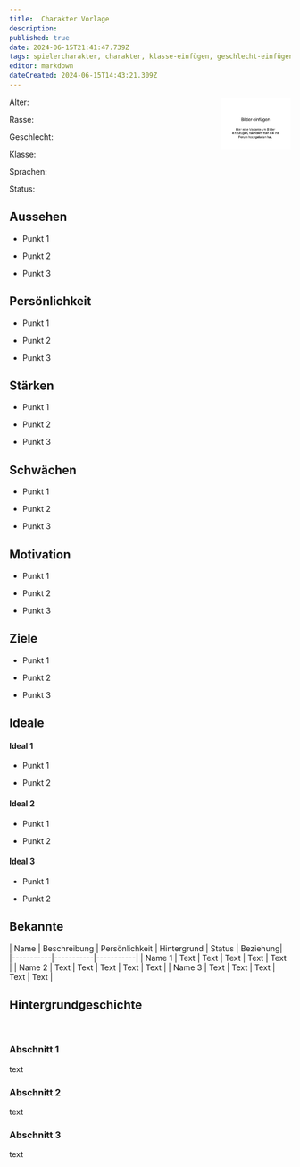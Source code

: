 ```yaml
---
title:  Charakter Vorlage
description: 
published: true
date: 2024-06-15T21:41:47.739Z
tags: spielercharakter, charakter, klasse-einfügen, geschlecht-einfügen, rasse-einfügen, status-einfügen, volk-einfügen, herkunft-einfügen, welt-einfügen, kampagne-einfügen, vorlagen
editor: markdown
dateCreated: 2024-06-15T14:43:21.309Z
---
```


 <img src="/slide_1.jpg"  style="float: right" alt="drawing"  width="25%" padding-right= "10%"/>

Alter: 

Rasse:

Geschlecht: 

Klasse:

Sprachen:

Status:
## Aussehen
- Punkt 1

- Punkt 2

- Punkt 3
## Persönlichkeit
- Punkt 1

- Punkt 2

- Punkt 3
## Stärken
- Punkt 1

- Punkt 2

- Punkt 3
## Schwächen

- Punkt 1

- Punkt 2

- Punkt 3

## Motivation

- Punkt 1

- Punkt 2

- Punkt 3

## Ziele

- Punkt 1

- Punkt 2

- Punkt 3
## Ideale

  #### Ideal 1
- Punkt 1

- Punkt 2


 #### Ideal 2
- Punkt 1

- Punkt 2

 #### Ideal 3
- Punkt 1

- Punkt 2
 ## Bekannte

| Name | Beschreibung | Persönlichkeit | Hintergrund | Status | Beziehung|
|-----------|-----------|-----------|
| Name 1 | Text  | Text | Text | Text | Text |
| Name 2 | Text  | Text | Text | Text | Text |
| Name 3 | Text  | Text | Text | Text | Text |

## Hintergrundgeschichte

<p>&nbsp;</p>

### Abschnitt 1

text

### Abschnitt 2

text

### Abschnitt 3

text





